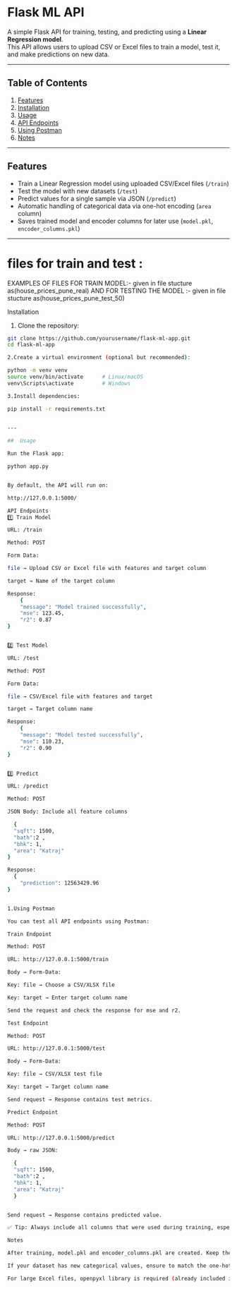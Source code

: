 # Flask ML API

A simple Flask API for training, testing, and predicting using a **Linear Regression model**.  
This API allows users to upload CSV or Excel files to train a model, test it, and make predictions on new data.

---

## Table of Contents

1. [Features](#features)  
2. [Installation](#installation)  
3. [Usage](#usage)  
4. [API Endpoints](#api-endpoints)  
5. [Using Postman](#using-postman)  
6. [Notes](#notes)  

---

## Features

- Train a Linear Regression model using uploaded CSV/Excel files (`/train`)  
- Test the model with new datasets (`/test`)  
- Predict values for a single sample via JSON (`/predict`)  
- Automatic handling of categorical data via one-hot encoding (`area` column)  
- Saves trained model and encoder columns for later use (`model.pkl`, `encoder_columns.pkl`)  

---
# files for train and test :
  EXAMPLES OF FILES FOR TRAIN MODEL:- given in file stucture as(house_prices_pune_real)
  AND FOR TESTING THE MODEL  :-  given in file stucture as(house_prices_pune_test_50)

 Installation

1. Clone the repository:

```bash
git clone https://github.com/yourusername/flask-ml-app.git
cd flask-ml-app

2.Create a virtual environment (optional but recommended):

python -m venv venv
source venv/bin/activate      # Linux/macOS
venv\Scripts\activate         # Windows

3.Install dependencies:

pip install -r requirements.txt
 

---

##  Usage

Run the Flask app:

python app.py


By default, the API will run on:

http://127.0.0.1:5000/

API Endpoints
1️⃣ Train Model

URL: /train

Method: POST

Form Data:

file → Upload CSV or Excel file with features and target column

target → Name of the target column

Response:
    {
    "message": "Model trained successfully",
    "mse": 123.45,
    "r2": 0.87
}


2️⃣ Test Model

URL: /test

Method: POST

Form Data:

file → CSV/Excel file with features and target

target → Target column name

Response:
    {
    "message": "Model tested successfully",
    "mse": 110.23,
    "r2": 0.90
}


3️⃣ Predict

URL: /predict

Method: POST

JSON Body: Include all feature columns

  {
  "sqft": 1500,
  "bath":2 ,
  "bhk": 1,
  "area": "Katraj"
}

Response:
  {
    "prediction": 12563429.96
}


1.Using Postman

You can test all API endpoints using Postman:

Train Endpoint

Method: POST

URL: http://127.0.0.1:5000/train

Body → Form-Data:

Key: file → Choose a CSV/XLSX file

Key: target → Enter target column name

Send the request and check the response for mse and r2.

Test Endpoint

Method: POST

URL: http://127.0.0.1:5000/test

Body → Form-Data:

Key: file → CSV/XLSX test file

Key: target → Target column name

Send request → Response contains test metrics.

Predict Endpoint

Method: POST

URL: http://127.0.0.1:5000/predict

Body → raw JSON:

  {
  "sqft": 1500,
  "bath":2 ,
  "bhk": 1,
  "area": "Katraj"
  }


Send request → Response contains predicted value.

✅ Tip: Always include all columns that were used during training, especially one-hot encoded categorical columns.

Notes

After training, model.pkl and encoder_columns.pkl are created. Keep them safe for later predictions.

If your dataset has new categorical values, ensure to match the one-hot encoding structure.

For large Excel files, openpyxl library is required (already included in requirements.txt).
